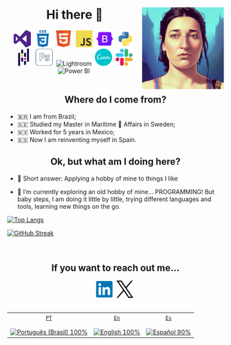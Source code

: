 <div align="center"> 
  <img src="AI_3.png" alt="This is me" align="right" style="width:190px">
  <h1> Hi there 👋 </h1>
            </div>
 <div align="center">
  <img src="https://github.com/devicons/devicon/blob/master/icons/visualstudio/visualstudio-plain.svg"  title="Visual Studio" alt="Visual Studio" width="40" height="40"/>&nbsp;
  <img src="https://github.com/devicons/devicon/blob/master/icons/css3/css3-plain-wordmark.svg"  title="CSS3" alt="CSS" width="40" height="40"/>&nbsp;
  <img src="https://github.com/devicons/devicon/blob/master/icons/html5/html5-original.svg" title="HTML5" alt="HTML" width="40" height="40"/>&nbsp;
  <img src="https://github.com/devicons/devicon/blob/master/icons/javascript/javascript-original.svg" title="JavaScript" alt="JavaScript" width="40" height="40"/>&nbsp;
  <img src="https://github.com/devicons/devicon/blob/master/icons/bootstrap/bootstrap-original.svg" title="Bootstrap" alt="Bootstrap" width="40" height="40"/>&nbsp;
  <img src="https://github.com/devicons/devicon/blob/master/icons/python/python-original.svg" title="Python" alt="Python" width="40" height="40"/>&nbsp;
  <img src="https://github.com/devicons/devicon/blob/master/icons/pandas/pandas-original.svg" title="Pandas" alt="Pandas" width="40" height="40"/>&nbsp;
  <img src="https://github.com/devicons/devicon/blob/master/icons/photoshop/photoshop-line.svg" title="Photoshop"  alt="Photoshop" width="40" height="40"/>&nbsp;
  <img src="https://upload.wikimedia.org/wikipedia/commons/b/b6/Adobe_Photoshop_Lightroom_CC_logo.svg" title="Lightroom"  alt="Lightroom" width="40" height="40"/>&nbsp;
  <img src="https://github.com/devicons/devicon/blob/master/icons/canva/canva-original.svg" title="Canva"  alt="Canva" width="40" height="40"/>&nbsp;
  <img src="https://github.com/devicons/devicon/blob/master/icons/slack/slack-original.svg" title="Slack" alt="Slack " width="40" height="40"/>&nbsp;  
  <img src="https://github.com/microsoft/PowerBI-Icons/blob/main/SVG/Power-BI.svg" title="Power BI" alt="Power BI " width="40" height="40"/>&nbsp;
</div>
<br>
<div align="center"> 
  <h2> Where do I come from? </h2>
</div>

- 🇧🇷 I am from Brazil;
- 🇸🇪 Studied my Master in Maritime 🚢 Affairs  in Sweden;
- 🇲🇽 Worked for 5 years in Mexico;
- 🇪🇸 Now I am reinventing myself in Spain.
 
<div align="center"> 
  <h2> Ok, but what am I doing here? </h2>
</div>

- 💭 Short answer: Applying a hobby of mine to things I like

- 🌱 I’m currently exploring an old hobby of mine... PROGRAMMING! But baby steps, I am doing it little by little, trying different languages and tools, learning new things on the go.

[![Top Langs](https://github-readme-stats.vercel.app/api/top-langs/?username=bess-hub&layout=compact&theme=vision-friendly-dark)](https://github.com/anuraghazra/github-readme-stats)

[![GitHub Streak](http://github-readme-streak-stats.herokuapp.com?user=bess-hub&theme=python-dark&hide_border=true&date_format=j%20M%5B%20Y%5D)](https://git.io/streak-stats)

<br>
<div align="center"> 
  <h2> If you want to reach out me... </h2>
</div>
<div align="center">
<a href="https://www.linkedin.com/in/bessemhamud/"><img src="https://github.com/devicons/devicon/blob/master/icons/linkedin/linkedin-original.svg" title="LinkedIn" alt="LinkedIn " width="40" height="40"/></a>&nbsp;
<a href="https://twitter.com/BessHamud"><img src="https://github.com/devicons/devicon/blob/master/icons/twitter/twitter-original.svg" title="Twitter" alt="Twitter" width="40" height="40"/></a>&nbsp;
</div>
<br/>
<table align="center"><tbody><tr>
<td align="center"><a href="https://github.com/DenverCoder1/github-readme-streak-stats/blob/main/src/translations.php#L222"><code>PT</code></a><br/><br/><a href="https://github.com/DenverCoder1/github-readme-streak-stats/blob/main/src/translations.php#L222"><img src="https://progress-bar.dev/100" alt="Português (Brasil) 100%"></a></td>
<td align="center"><a href="https://github.com/DenverCoder1/github-readme-streak-stats/blob/main/src/translations.php#L33"><code>En</code></a><br/><br/><a href="https://github.com/DenverCoder1/github-readme-streak-stats/blob/main/src/translations.php#L33"><img src="https://progress-bar.dev/100" alt="English 100%"></a></td>
<td align="center"><a href="https://github.com/DenverCoder1/github-readme-streak-stats/blob/main/src/translations.php#L91"><code>Es</code></a><br/><br/><a href="https://github.com/DenverCoder1/github-readme-streak-stats/blob/main/src/translations.php#L91"><img src="https://progress-bar.dev/90" alt="Español 90%"></a></td></tr></tbody></table>  
  


<br>
